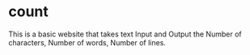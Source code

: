 # count

This is a basic website that takes text Input and Output the Number of characters, Number of words, Number of lines.
